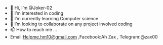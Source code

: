 - 👋 Hi, I’m @Joker-02
- 👀 I’m interested in coding
- 🌱 I’m currently learning Computer science 
- 💞️ I’m looking to collaborate on any project involved coding
- 📫 How to reach me ...
- Email:Helpme.hm10@gmail.com ,Facebook:Ah Zax , Telegram:@zax00
<!---
Joker-02/Joker-02 is a ✨ special ✨ repository because its `README.md` (this file) appears on your GitHub profile.
You can click the Preview link to take a look at your changes.
--->
